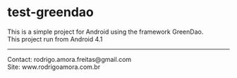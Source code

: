 # test-greendao
This is a simple project for Android using the framework GreenDao. <br>
This project run from Android 4.1
<hr>
Contact: rodrigo.amora.freitas@gmail.com <br>
Site: www.rodrigoamora.com.br
